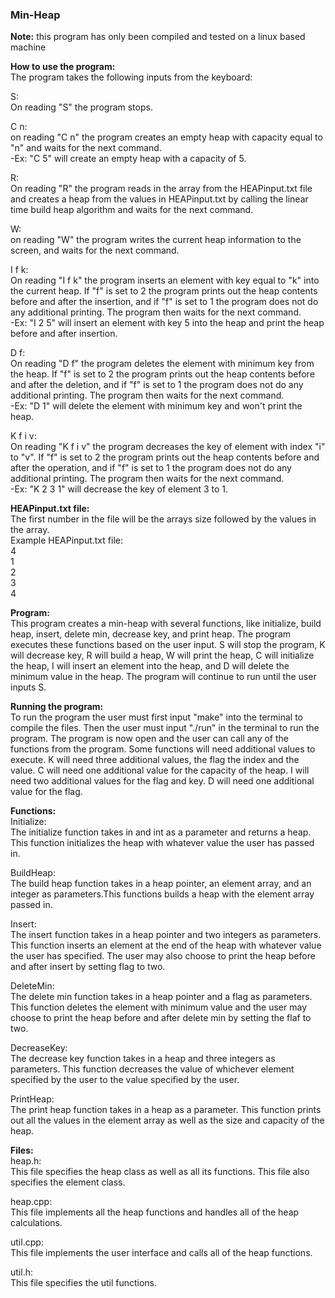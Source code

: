 ### Min-Heap

**Note:** this program has only been compiled and tested on a linux based machine

**How to use the program:**     
The program takes the following inputs from the keyboard: 

S:       
On reading "S" the program stops.        

C n:    
on reading "C n" the program creates an empty heap with capacity equal to "n" and waits for the next command.        
-Ex: "C 5" will create an empty heap with a capacity of 5.     

R:      
On reading "R" the program reads in the array from the HEAPinput.txt file and creates a heap from the values in HEAPinput.txt by calling the linear time build heap algorithm and waits for the next command.     

W:      
on reading "W" the program writes the current heap information to the screen, and waits for the next command.    

I f k:       
On reading "I f k" the program inserts an element with key equal to "k" into the current heap. If "f" is set to 2 the program prints out the heap contents before and after the insertion, and if "f" is set to 1 the program does not do any additional printing. The program then waits for the next command.        
-Ex: "I 2 5" will insert an element with key 5 into the heap and print the heap before and after insertion.  

D f:    
On reading "D f" the program deletes the element with minimum key from the heap. If "f" is set to 2 the program prints out the heap contents before and after the deletion, and if "f" is set to 1 the program does not do any additional printing. The program then waits for the next command.        
-Ex: "D 1" will delete the element with minimum key and won't print the heap.  

K f i v:    
On reading "K f i v" the program decreases the key of element with index "i" to "v". If "f" is set to 2 the program prints out the heap contents before and after the operation, and if "f" is set to 1 the program does not do any additional printing. The program then waits for the next command.      
-Ex: "K 2 3 1" will decrease the key of element 3 to 1.

**HEAPinput.txt file:**     
The first number in the file will be the arrays size followed by the values in the array.     
Example HEAPinput.txt file:     
4   
1   
2   
3   
4   

**Program:**        
This program creates a min-heap with several functions, like initialize, build heap, insert, delete min, decrease key, and print heap. The program executes these functions based on the user input. S will stop the program, K will decrease key, R will build a heap, W will print the heap, C will initialize the heap, I will insert an element into the heap, and D will delete the minimum value in the heap. The program will continue to run until the user inputs S. 

**Running the program:**    
To run the program the user must first input "make" into the terminal to compile the files. Then the user must input "./run" in the terminal to run the program. The program is now open and the user can call any of the functions from the program. Some functions will need additional values to execute. K will need three additional values, the flag the index and the value. C will need one additional value for the capacity of the heap. I will need two additional values for the flag and key. D will need one additional value for the flag.

**Functions:**      
Initialize:          
The initialize function takes in and int as a parameter and returns a heap. This function initializes the heap with whatever value the user has passed in.

BuildHeap:         
The build heap function takes in a heap pointer, an element array, and an integer as parameters.This functions builds a heap with the element array passed in. 

Insert:          
The insert function takes in a heap pointer and two integers as parameters. This function inserts an element at the end of the heap with whatever value the user has specified. The user may also choose to print the heap before and after insert by setting flag to two.

DeleteMin:        
The delete min function takes in a heap pointer and a flag as parameters. This function deletes the element with minimum value and the user may choose to print the heap before and after delete min by setting the flaf to two.

DecreaseKey:        
The decrease key function takes in a heap and three integers as parameters. This function decreases the value of whichever element specified by the user to the value specified by the user.

PrintHeap:         
The print heap function takes in a heap as a parameter. This function prints out all the values in the element array as well as the size and capacity of the heap.

**Files:**      
heap.h:           
This file specifies the heap class as well as all its functions. This file also specifies the element class.

heap.cpp:       
This file implements all the heap functions and handles all of the heap calculations.

util.cpp:       
This file implements the user interface and calls all of the heap functions.

util.h:          
This file specifies the util functions. 

